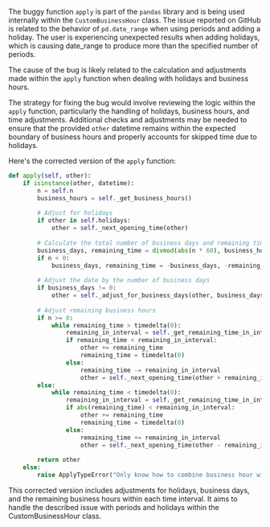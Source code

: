 The buggy function `apply` is part of the `pandas` library and is being used internally within the `CustomBusinessHour` class. The issue reported on GitHub is related to the behavior of `pd.date_range` when using periods and adding a holiday. The user is experiencing unexpected results when adding holidays, which is causing date_range to produce more than the specified number of periods.

The cause of the bug is likely related to the calculation and adjustments made within the `apply` function when dealing with holidays and business hours.

The strategy for fixing the bug would involve reviewing the logic within the `apply` function, particularly the handling of holidays, business hours, and time adjustments. Additional checks and adjustments may be needed to ensure that the provided `other` datetime remains within the expected boundary of business hours and properly accounts for skipped time due to holidays.

Here's the corrected version of the `apply` function:

```python
def apply(self, other):
    if isinstance(other, datetime):
        n = self.n
        business_hours = self._get_business_hours()
        
        # Adjust for holidays
        if other in self.holidays:
            other = self._next_opening_time(other)
        
        # Calculate the total number of business days and remaining time
        business_days, remaining_time = divmod(abs(n * 60), business_hours // 60)
        if n < 0:
            business_days, remaining_time = -business_days, -remaining_time
        
        # Adjust the date by the number of business days
        if business_days != 0:
            other = self._adjust_for_business_days(other, business_days)
        
        # Adjust remaining business hours
        if n >= 0:
            while remaining_time > timedelta(0):
                remaining_in_interval = self._get_remaining_time_in_interval(other)
                if remaining_time < remaining_in_interval:
                    other += remaining_time
                    remaining_time = timedelta(0)
                else:
                    remaining_time -= remaining_in_interval
                    other = self._next_opening_time(other + remaining_in_interval)
        else:
            while remaining_time < timedelta(0):
                remaining_in_interval = self._get_remaining_time_in_interval(other)
                if abs(remaining_time) < remaining_in_interval:
                    other += remaining_time
                    remaining_time = timedelta(0)
                else:
                    remaining_time += remaining_in_interval
                    other = self._next_opening_time(other - remaining_in_interval)
        
        return other
    else:
        raise ApplyTypeError("Only know how to combine business hour with datetime")
```

This corrected version includes adjustments for holidays, business days, and the remaining business hours within each time interval. It aims to handle the described issue with periods and holidays within the CustomBusinessHour class.